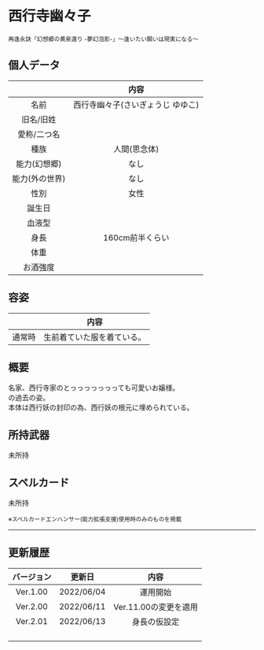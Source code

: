 # 西行寺幽々子
<sup>再逢永訣「幻想郷の黄泉還り -夢幻泡影-」〜逢いたい願いは現実になる〜</sup>

## 個人データ
||内容|
|:---:|:---:|
|名前|西行寺幽々子(さいぎょうじ ゆゆこ)|
|旧名/旧姓||
|愛称/二つ名||
|種族|人間(思念体)|
|能力(幻想郷)|なし|
|能力(外の世界)|なし|
|性別|女性|
|誕生日||
|血液型||
|身長|160cm前半くらい|
|体重||
|お酒強度||

## 容姿
||内容|
|:---:|:---:|
|通常時|生前着ていた服を着ている。|

## 概要
名家、西行寺家のとっっっっっっっても可愛いお嬢様。<br>
の過去の姿。<br>
本体は西行妖の封印の為、西行妖の根元に埋められている。

## 所持武器
未所持

## スペルカード
未所持

<sup>
※スペルカードエンハンサー(能力拡張支援)使用時のみのものを掲載
</sup>

***

## 更新履歴
|バージョン|更新日|内容|
|:---:|:---:|:---:|
|Ver.1.00|2022/06/04|運用開始|
|Ver.2.00|2022/06/11|Ver.11.00の変更を適用|
|Ver.2.01|2022/06/13|身長の仮設定|
||||
||||
||||
||||

